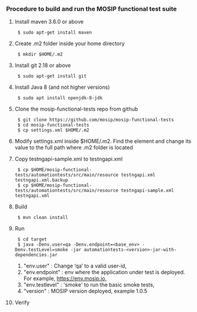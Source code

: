 ### Procedure to build and run the MOSIP functional test suite

1. Install maven 3.6.0 or above

		$ sudo apt-get install maven	

1. Create .m2 folder inside your home directory 

		$ mkdir $HOME/.m2
								
1. Install git 2.18 or above

		$ sudo apt-get install git
            
1. Install Java 8 (and not higher versions)

		$ sudo apt install openjdk-8-jdk
						
1. Clone the mosip-functional-tests repo from github

		$ git clone https://github.com/mosip/mosip-functional-tests
		$ cd mosip-functional-tests	
		$ cp settings.xml $HOME/.m2
	
1. Modify settings.xml inside $HOME/.m2.  Find the element <localRepository> and change its value to the full path where .m2 folder is located

1. Copy testngapi-sample.xml to testngapi.xml

		$ cp $HOME/mosip-functional-tests/automationtests/src/main/resource testngapi.xml testngapi.xml.backup		
 		$ cp $HOME/mosip-functional-tests/automationtests/src/main/resource testngapi-sample.xml testngapi.xml

1. Build 

		$ mvn clean install
	
1. Run
	
		$ cd target
		$ java -Denv.user=qa -Denv.endpoint=<base_env> -Denv.testLevel=smoke -jar automationtests-<version>-jar-with-dependencies.jar
	1. "env.user"		:	Change ‘qa’ to a valid user-id,
	1. "env.endpoint"	:	env where the application under test is deployed. For example, https://env.mosip.io,
	1. "env.testlevel"	:	'smoke' to run the basic smoke tests,	
	1. "version" 		:	MOSIP version deployed, example 1.0.5

1. Verify


